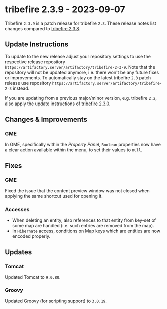 # tribefire 2.3.9 - 2023-09-07
Tribefire `2.3.9` is a patch release for tribefire `2.3`. These release notes list changes compared to [tribefire 2.3.8](release_tribefire-2.3.8.html).

## Update Instructions
To update to the new release adjust your repository settings to use the respective release repository `https://artifactory.server/artifactory/tribefire-2-3-9`. Note that the repository will not be updated anymore, i.e. there won't be any future fixes or improvements. To automatically stay on the latest tribefire `2.3` patch release use repository `https://artifactory.server/artifactory/tribefire-2-3` instead.

If you are updating from a previous major/minor version, e.g. tribefire `2.2`, also apply the update instructions of [tribefire 2.3.0](release_tribefire-2.3.0.html).

## Changes & Improvements

### GME
In GME, specifically within the _Property Panel_, `Boolean` properties now have a clear action available within the menu, to set their values to `null`.

## Fixes

### GME
Fixed the issue that the content preview window was not closed when applying the same shortcut used for opening it.

### Accesses
* When deleting an entity, also references to that entity from key-set of some map are handled (i.e. such entries are removed from the map).
* In `Hibernate` access, conditions on Map keys which are entities are now encoded properly.

## Updates

### Tomcat
Updated Tomcat to `9.0.80`.

### Groovy
Updated Groovy (for scripting support) to `3.0.19`.
